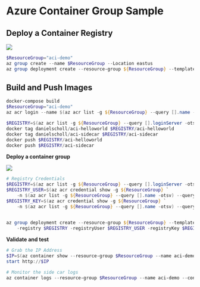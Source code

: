 # Azure Container Group Sample

## Deploy a Container Registry

<a href="https://portal.azure.com/#create/Microsoft.Template/uri/https%3A%2F%2Fraw.githubusercontent.com%2Fdanielscholl%2Fazure-container-groups%2Fmaster%2Fregistry.json" target="_blank">
    <img src="http://azuredeploy.net/deploybutton.png"/>
</a>

```powershell
$ResourceGroup="aci-demo"
az group create --name $ResourceGroup --Location eastus
az group deployment create --resource-group ${ResourceGroup} --template-file registry.json
```

## Build and Push Images

```powershell
docker-compose build
$ResourceGroup="aci-demo"
az acr login --name $(az acr list -g ${ResourceGroup} --query [].name -otsv)

$REGISTRY=$(az acr list -g ${ResourceGroup} --query [].loginServer -otsv)
docker tag danielscholl/aci-helloworld $REGISTRY/aci-helloworld
docker tag danielscholl/aci-sidecar $REGISTRY/aci-sidecar
docker push $REGISTRY/aci-helloworld
docker push $REGISTRY/aci-sidecar

```

__Deploy a container group__

<a href="https://portal.azure.com/#create/Microsoft.Template/uri/https%3A%2F%2Fraw.githubusercontent.com%2Fdanielscholl%2Fazure-container-groups%2Fmaster%2Fdeploy.json" target="_blank">
    <img src="http://azuredeploy.net/deploybutton.png"/>
</a>

```powershell
# Registry Credentials
$REGISTRY=$(az acr list -g ${ResourceGroup} --query [].loginServer -otsv)
$REGISTRY_USER=$(az acr credential show -g ${ResourceGroup} `
    -n $(az acr list -g ${ResourceGroup} --query [].name -otsv) --query username -otsv)
$REGISTRY_KEY=$(az acr credential show -g ${ResourceGroup} `
    -n $(az acr list -g ${ResourceGroup} --query [].name -otsv) --query passwords[0].value -otsv)


az group deployment create --resource-group ${ResourceGroup} --template-file registry.json `
    -registry $REGISTRY -registryUser $REGISTRY_USER -registryKey $REGISTRY_KEY
```

__Validate and test__

```powershell
# Grab the IP Address
$IP=$(az container show --resource-group $ResourceGroup --name aci-demo --query ipAddress.ip -otsv)
start http://$IP

# Monitor the side car logs
az container logs --resource-group $ResourceGroup --name aci-demo --container-name aci-sidecar
```
